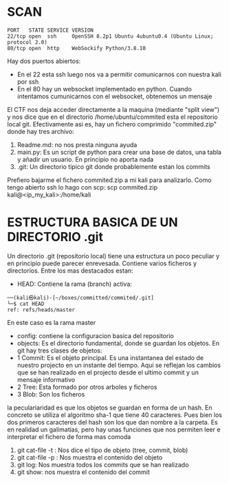 
# SCAN
```
PORT   STATE SERVICE VERSION                                                                                                                                 
22/tcp open  ssh     OpenSSH 8.2p1 Ubuntu 4ubuntu0.4 (Ubuntu Linux; protocol 2.0)                                                                            
80/tcp open  http    WebSockify Python/3.8.10  
```
Hay dos puertos abiertos:
- En el 22 esta ssh luego nos va a permitir comunicarnos con nuestra kali por ssh
- En el 80 hay un websocket implementado en python. Cuando intentamos cumunicarnos con el websocket, obtenemos un mensaje

El CTF nos deja acceder directamente a la maquina (mediante "split view") y nos dice que en el directorio /home/ubuntu/commited esta el repositorio
local git. Efectivamente asi es, hay un fichero comprimido "commited.zip" donde hay tres archivo:
1. Readme.md: no nos presta ninguna ayuda
2. main.py: Es un script de python para crear una base de datos, una tabla y añadir un usuario. En principio no aporta nada
3. .git: Un directorio tipico git donde probablemente estan los commits

Prefiero bajarme el fichero commited.zip a mi kali para analizarlo. Como tengo abierto ssh lo hago con scp: scp commited.zip kali@<ip_my_kali>:/home/kali

# ESTRUCTURA BASICA DE UN DIRECTORIO .git
Un directorio .git (repositorio local) tiene una estructura un poco peculiar y en principio puede parecer enrevesada. Contiene varios ficheros y directorios. Entre los mas destacados estan:
- HEAD: Contiene la rama (branch) activa:

```
──(kali㉿kali)-[~/boxes/committed/commited/.git]
└─$ cat HEAD
ref: refs/heads/master
```
En este caso es la rama master

- config: contiene la configuracion basica del repositorio
- objects: Es el directorio fundamental, donde se guardan los objetos. En git hay tres clases de objetos:
- 1 Commit: Es el objeto principal. Es una instantanea del estado de nuestro projecto en un instante del tiempo. Aqui se reflejan los cambios que
se han realizado en el projecto desde el ultimo commit y un mensaje informativo
- 2 Tree: Esta formado por otros arboles y ficheros
- 3 Blob: Son los ficheros

la peculariaridad es que los objetos se guardan en forma de un hash. En concreto se utiliza el algoritmo sha-1 que tiene 40 caracteres. Pues bien
los dos primeros caracteres del hash son los que dan nombre a la carpeta.
Es en realidad un galimatias, pero hay unas funciones que nos permiten leer e interpretar el fichero de forma mas comoda
1. git cat-file -t <hash>: Nos dice el tipo de objeto (tree, commit, blob)
2. git cat-file -p <hash>: Nos muestra el contenido del objeto
3. git log: Nos muestra todos los commits que se han realizado
4. git show: nos muestra el contenido del commit
  
